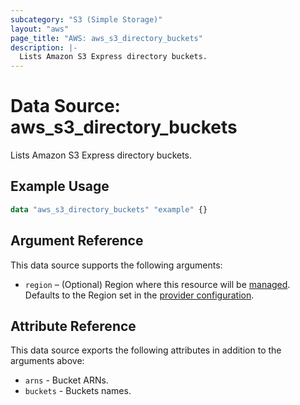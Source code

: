 ```yaml
---
subcategory: "S3 (Simple Storage)"
layout: "aws"
page_title: "AWS: aws_s3_directory_buckets"
description: |-
  Lists Amazon S3 Express directory buckets.
---
```


# Data Source: aws_s3_directory_buckets

Lists Amazon S3 Express directory buckets.

## Example Usage

```terraform
data "aws_s3_directory_buckets" "example" {}
```

## Argument Reference

This data source supports the following arguments:

* `region` – (Optional) Region where this resource will be [managed](https://docs.aws.amazon.com/general/latest/gr/rande.html#regional-endpoints). Defaults to the Region set in the [provider configuration](https://registry.terraform.io/providers/hashicorp/aws/latest/docs#aws-configuration-reference).

## Attribute Reference

This data source exports the following attributes in addition to the arguments above:

* `arns` - Bucket ARNs.
* `buckets` - Buckets names.
